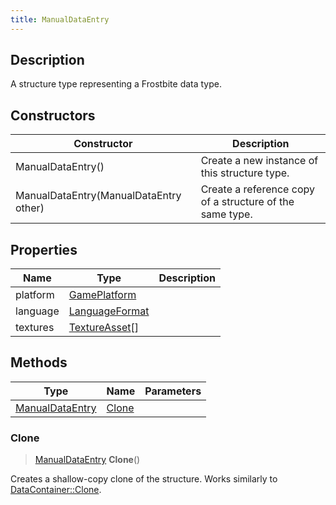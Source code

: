```yaml
---
title: ManualDataEntry
---
```

## Description

A structure type representing a Frostbite data type.

## Constructors

| Constructor                            | Description                                              |
| -------------------------------------- | -------------------------------------------------------- |
| ManualDataEntry()                      | Create a new instance of this structure type.            |
| ManualDataEntry(ManualDataEntry other) | Create a reference copy of a structure of the same type. |

## Properties

| Name     | Type                             | Description |
| -------- | -------------------------------- | ----------- |
| platform | [GamePlatform](GamePlatform)     |             |
| language | [LanguageFormat](LanguageFormat) |             |
| textures | [TextureAsset](TextureAsset)\[\] |             |

## Methods

| Type                               | Name            | Parameters |
| ---------------------------------- | --------------- | ---------- |
| [ManualDataEntry](ManualDataEntry) | [Clone](#clone) |            |

### Clone

> [ManualDataEntry](ManualDataEntry) **Clone**()

Creates a shallow-copy clone of the structure. Works similarly to [DataContainer::Clone](/vext/ref/shared/class/datacontainer#clone).
